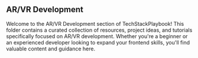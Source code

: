## AR/VR Development

Welcome to the AR/VR Development section of TechStackPlaybook! This folder contains a curated collection of resources, project ideas, and tutorials specifically focused on AR/VR development. Whether you're a beginner or an experienced developer looking to expand your frontend skills, you'll find valuable content and guidance here.

